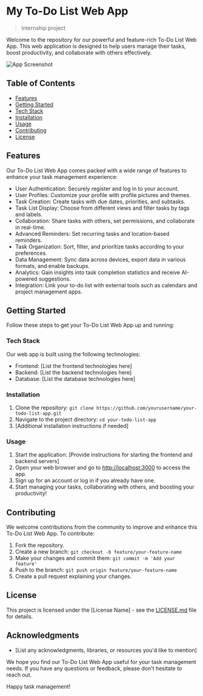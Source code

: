 # My To-Do List Web App

> Internship project

Welcome to the repository for our powerful and feature-rich To-Do List Web App. This web application is designed to help users manage their tasks, boost productivity, and collaborate with others effectively.

![App Screenshot](screenshot.png)

## Table of Contents
- [Features](#features)
- [Getting Started](#getting-started)
- [Tech Stack](#tech-stack)
- [Installation](#installation)
- [Usage](#usage)
- [Contributing](#contributing)
- [License](#license)

## Features
Our To-Do List Web App comes packed with a wide range of features to enhance your task management experience:

- User Authentication: Securely register and log in to your account.
- User Profiles: Customize your profile with profile pictures and themes.
- Task Creation: Create tasks with due dates, priorities, and subtasks.
- Task List Display: Choose from different views and filter tasks by tags and labels.
- Collaboration: Share tasks with others, set permissions, and collaborate in real-time.
- Advanced Reminders: Set recurring tasks and location-based reminders.
- Task Organization: Sort, filter, and prioritize tasks according to your preferences.
- Data Management: Sync data across devices, export data in various formats, and enable backups.
- Analytics: Gain insights into task completion statistics and receive AI-powered suggestions.
- Integration: Link your to-do list with external tools such as calendars and project management apps.

## Getting Started
Follow these steps to get your To-Do List Web App up and running:

### Tech Stack
Our web app is built using the following technologies:

- Frontend: [List the frontend technologies here]
- Backend: [List the backend technologies here]
- Database: [List the database technologies here]

### Installation
1. Clone the repository: `git clone https://github.com/yourusername/your-todo-list-app.git`
2. Navigate to the project directory: `cd your-todo-list-app`
3. [Additional installation instructions if needed]

### Usage
1. Start the application: [Provide instructions for starting the frontend and backend servers]
2. Open your web browser and go to [http://localhost:3000](http://localhost:3000) to access the app.
3. Sign up for an account or log in if you already have one.
4. Start managing your tasks, collaborating with others, and boosting your productivity!

## Contributing
We welcome contributions from the community to improve and enhance this To-Do List Web App. To contribute:

1. Fork the repository.
2. Create a new branch: `git checkout -b feature/your-feature-name`
3. Make your changes and commit them: `git commit -m 'Add your feature'`
4. Push to the branch: `git push origin feature/your-feature-name`
5. Create a pull request explaining your changes.

## License
This project is licensed under the [License Name] - see the [LICENSE.md](LICENSE.md) file for details.

## Acknowledgments
- [List any acknowledgments, libraries, or resources you'd like to mention]

We hope you find our To-Do List Web App useful for your task management needs. If you have any questions or feedback, please don't hesitate to reach out.

Happy task management!
